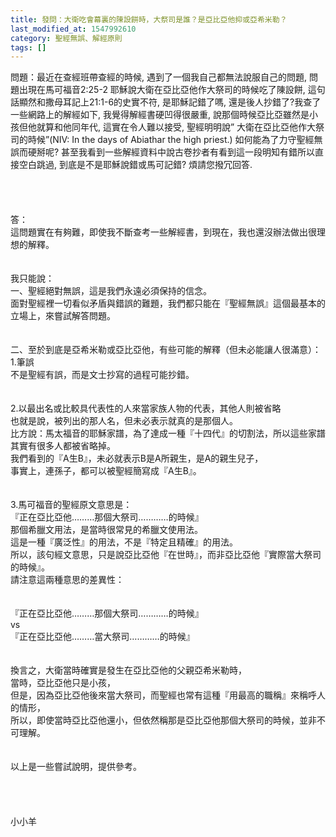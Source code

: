 ```yaml
---
title: 發問：大衛吃會幕裏的陳設餅時，大祭司是誰？是亞比亞他抑或亞希米勒？
last_modified_at: 1547992610
category: 聖經無誤、解經原則
tags: []
---
```


<p>問題：最近在查經班帶查經的時候, 遇到了一個我自己都無法說服自己的問題, 問題出現在馬可福音2:25-2 耶穌說大衛在亞比亞他作大祭司的時候吃了陳設餅, 這句話顯然和撒母耳記上21:1-6的史實不符, 是耶穌記錯了嗎, 還是後人抄錯了?<!--more-->我查了一些網路上的解經如下, 我覺得解經書硬凹得很嚴重, 說那個時候亞比亞雖然是小孩但他就算和他同年代, 這實在令人難以接受, 聖經明明說” 大衛在亞比亞他作大祭司的時候”(NIV: In the days of Abiathar the high priest.) 如何能為了力守聖經無誤而硬掰呢? 甚至我看到一些解經資料中說古卷抄者有看到這一段明知有錯所以直接空白跳過, 到底是不是耶穌說錯或馬可記錯? 煩請您撥冗回答.<br/><br/><br/><br/><br/>答：<br/>這問題實在有夠難，即使我不斷查考一些解經書，到現在，我也還沒辦法做出很理想的解釋。<br/><br/> <br/>我只能說：<br/>一、聖經絕對無誤，這是我們永遠必須保持的信念。<br/>面對聖經裡一切看似矛盾與錯誤的難題，我們都只能在『聖經無誤』這個最基本的立場上，來嘗試解答問題。<br/><br/> <br/>二、至於到底是亞希米勒或亞比亞他，有些可能的解釋（但未必能讓人很滿意）：<br/>1.筆誤<br/>不是聖經有誤，而是文士抄寫的過程可能抄錯。<br/><br/> <br/>2.以最出名或比較具代表性的人來當家族人物的代表，其他人則被省略<br/>也就是說，被列出的那人名，但未必表示就真的是那個人。<br/>比方說：馬太福音的耶穌家譜，為了達成一種『十四代』的切割法，所以這些家譜其實有很多人都被省略掉。<br/>我們看到的『A生B』，未必就表示B是A所親生，是A的親生兒子，<br/>事實上，連孫子，都可以被聖經簡寫成『A生B』。<br/><br/> <br/>3.馬可福音的聖經原文意思是：<br/>『正在亞比亞他………那個大祭司…………的時候』<br/>那個希臘文用法，是當時很常見的希臘文使用法。<br/>這是一種『廣泛性』的用法，不是『特定且精確』的用法。<br/>所以，該句經文意思，只是說亞比亞他『在世時』，而非亞比亞他『實際當大祭司的時候』。<br/>請注意這兩種意思的差異性：<br/><br/> <br/>『正在亞比亞他………那個大祭司…………的時候』<br/>vs<br/>『正在亞比亞他………當大祭司…………的時候』<br/><br/> <br/>換言之，大衛當時確實是發生在亞比亞他的父親亞希米勒時，<br/>當時，亞比亞他只是小孩，<br/>但是，因為亞比亞他後來當大祭司，而聖經也常有這種『用最高的職稱』來稱呼人的情形，<br/>所以，即使當時亞比亞他還小，但依然稱那是亞比亞他那個大祭司的時候，並非不可理解。<br/> <br/> <br/>以上是一些嘗試說明，提供參考。<br/><br/><br/><br/><br/>小小羊<br/></p>